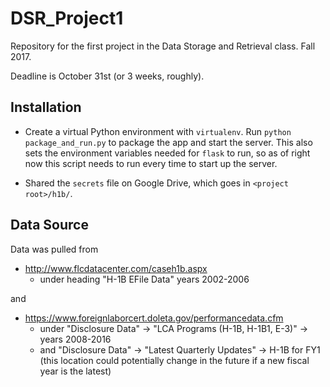 # DSR_Project1
Repository for the first project in the Data Storage and Retrieval class. Fall 2017.

Deadline is October 31st (or 3 weeks, roughly).
 
## Installation
 
 * Create a virtual Python environment with `virtualenv`. Run `python package_and_run.py` to package the app and start the server. This also sets the environment variables needed for `flask` to run, so as of right now this script needs to run every time to start up the server.
 
* Shared the `secrets` file on Google Drive, which goes in `<project root>/h1b/`.


## Data Source

Data was pulled from 

* http://www.flcdatacenter.com/caseh1b.aspx
  * under heading "H-1B EFile Data" years 2002-2006

and 

* https://www.foreignlaborcert.doleta.gov/performancedata.cfm
  * under "Disclosure Data" -> "LCA Programs (H-1B, H-1B1, E-3)" -> years 2008-2016
  * and "Disclosure Data" -> "Latest Quarterly Updates" -> H-1B for FY1 (this location could potentially change in the future if a new fiscal year is the latest)
